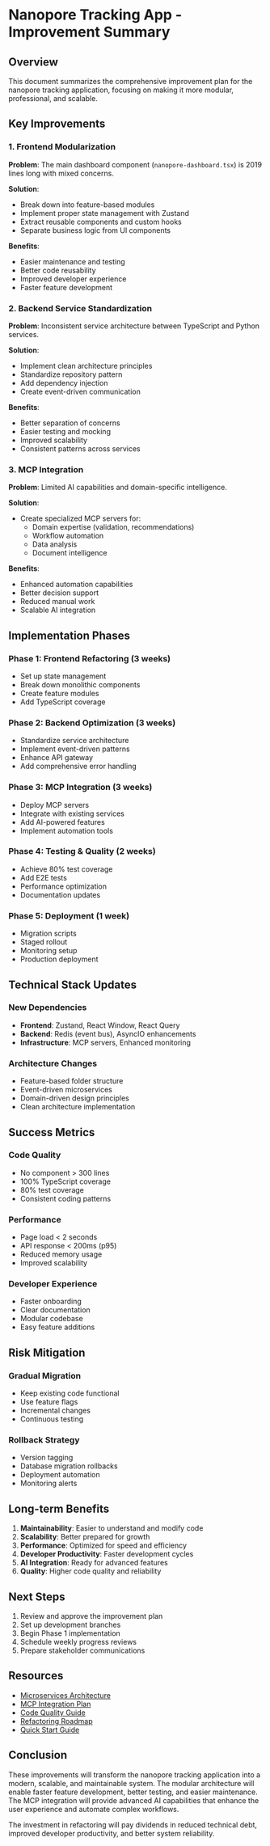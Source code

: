# Nanopore Tracking App - Improvement Summary

## Overview

This document summarizes the comprehensive improvement plan for the nanopore tracking application, focusing on making it more modular, professional, and scalable.

## Key Improvements

### 1. Frontend Modularization

**Problem**: The main dashboard component (`nanopore-dashboard.tsx`) is 2019 lines long with mixed concerns.

**Solution**:
- Break down into feature-based modules
- Implement proper state management with Zustand
- Extract reusable components and custom hooks
- Separate business logic from UI components

**Benefits**:
- Easier maintenance and testing
- Better code reusability
- Improved developer experience
- Faster feature development

### 2. Backend Service Standardization

**Problem**: Inconsistent service architecture between TypeScript and Python services.

**Solution**:
- Implement clean architecture principles
- Standardize repository pattern
- Add dependency injection
- Create event-driven communication

**Benefits**:
- Better separation of concerns
- Easier testing and mocking
- Improved scalability
- Consistent patterns across services

### 3. MCP Integration

**Problem**: Limited AI capabilities and domain-specific intelligence.

**Solution**:
- Create specialized MCP servers for:
  - Domain expertise (validation, recommendations)
  - Workflow automation
  - Data analysis
  - Document intelligence

**Benefits**:
- Enhanced automation capabilities
- Better decision support
- Reduced manual work
- Scalable AI integration

## Implementation Phases

### Phase 1: Frontend Refactoring (3 weeks)
- Set up state management
- Break down monolithic components
- Create feature modules
- Add TypeScript coverage

### Phase 2: Backend Optimization (3 weeks)
- Standardize service architecture
- Implement event-driven patterns
- Enhance API gateway
- Add comprehensive error handling

### Phase 3: MCP Integration (3 weeks)
- Deploy MCP servers
- Integrate with existing services
- Add AI-powered features
- Implement automation tools

### Phase 4: Testing & Quality (2 weeks)
- Achieve 80% test coverage
- Add E2E tests
- Performance optimization
- Documentation updates

### Phase 5: Deployment (1 week)
- Migration scripts
- Staged rollout
- Monitoring setup
- Production deployment

## Technical Stack Updates

### New Dependencies
- **Frontend**: Zustand, React Window, React Query
- **Backend**: Redis (event bus), AsyncIO enhancements
- **Infrastructure**: MCP servers, Enhanced monitoring

### Architecture Changes
- Feature-based folder structure
- Event-driven microservices
- Domain-driven design principles
- Clean architecture implementation

## Success Metrics

### Code Quality
- No component > 300 lines
- 100% TypeScript coverage
- 80% test coverage
- Consistent coding patterns

### Performance
- Page load < 2 seconds
- API response < 200ms (p95)
- Reduced memory usage
- Improved scalability

### Developer Experience
- Faster onboarding
- Clear documentation
- Modular codebase
- Easy feature additions

## Risk Mitigation

### Gradual Migration
- Keep existing code functional
- Use feature flags
- Incremental changes
- Continuous testing

### Rollback Strategy
- Version tagging
- Database migration rollbacks
- Deployment automation
- Monitoring alerts

## Long-term Benefits

1. **Maintainability**: Easier to understand and modify code
2. **Scalability**: Better prepared for growth
3. **Performance**: Optimized for speed and efficiency
4. **Developer Productivity**: Faster development cycles
5. **AI Integration**: Ready for advanced features
6. **Quality**: Higher code quality and reliability

## Next Steps

1. Review and approve the improvement plan
2. Set up development branches
3. Begin Phase 1 implementation
4. Schedule weekly progress reviews
5. Prepare stakeholder communications

## Resources

- [Microservices Architecture](./MICROSERVICES_ARCHITECTURE.md)
- [MCP Integration Plan](./MCP_INTEGRATION_PLAN.md)
- [Code Quality Guide](./CODE_QUALITY_GUIDE.md)
- [Refactoring Roadmap](./REFACTORING_ROADMAP.md)
- [Quick Start Guide](./QUICK_START_REFACTORING.md)

## Conclusion

These improvements will transform the nanopore tracking application into a modern, scalable, and maintainable system. The modular architecture will enable faster feature development, better testing, and easier maintenance. The MCP integration will provide advanced AI capabilities that enhance the user experience and automate complex workflows.

The investment in refactoring will pay dividends in reduced technical debt, improved developer productivity, and better system reliability. 